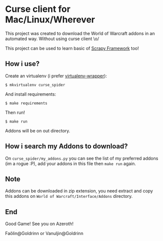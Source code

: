 # Curse client for Mac/Linux/Wherever

This project was created to download the World of Warcraft addons in an automated way.
Without using curse client \o/

This project can be used to learn basic of [Scrapy Framework](http://scrapy.org/ "Scrapy-Framework") too!

## How i use?

Create an virtualenv (i prefer [virtualenv-wrapper](https://virtualenvwrapper.readthedocs.org/en/latest/ "virtualenv-wrapper")):

```
$ mkvirtualenv curse_spider
```

And install requirements:

```
$ make requirements
```

Then run!

```
$ make run
```

Addons will be on out directory.

## How i search my Addons to download?

On `curse_spider/my_addons.py` you can see the list of my preferred addons (im a rogue :P), add your addons in this file then `make run` again.

## Note

Addons can be downloaded in zip extension, you need extract and copy this addons on `World of Warcraft/Interface/Addons` directory.

## End

Good Game! See you on Azeroth!

Faôlin@Goldrinn or Vanuljin@Goldrinn
